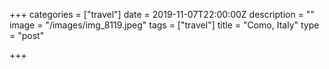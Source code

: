 +++
categories = ["travel"]
date = 2019-11-07T22:00:00Z
description = ""
image = "/images/img_8119.jpeg"
tags = ["travel"]
title = "Como, Italy"
type = "post"

+++
